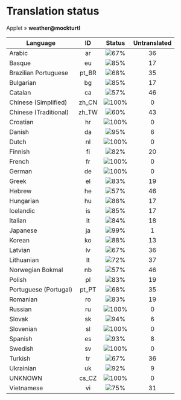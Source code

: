 # Translation status
Applet &#187; **weather@mockturtl**

Language | ID | Status | Untranslated
---------|:--:|:------:|:-----------:
Arabic | ar | ![67%](http://progressed.io/bar/67) | 36
Basque | eu | ![85%](http://progressed.io/bar/85) | 17
Brazilian Portuguese | pt_BR | ![68%](http://progressed.io/bar/68) | 35
Bulgarian | bg | ![85%](http://progressed.io/bar/85) | 17
Catalan | ca | ![57%](http://progressed.io/bar/57) | 46
Chinese (Simplified) | zh_CN | ![100%](http://progressed.io/bar/100) | 0
Chinese (Traditional) | zh_TW | ![60%](http://progressed.io/bar/60) | 43
Croatian | hr | ![100%](http://progressed.io/bar/100) | 0
Danish | da | ![95%](http://progressed.io/bar/95) | 6
Dutch | nl | ![100%](http://progressed.io/bar/100) | 0
Finnish | fi | ![82%](http://progressed.io/bar/82) | 20
French | fr | ![100%](http://progressed.io/bar/100) | 0
German | de | ![100%](http://progressed.io/bar/100) | 0
Greek | el | ![83%](http://progressed.io/bar/83) | 19
Hebrew | he | ![57%](http://progressed.io/bar/57) | 46
Hungarian | hu | ![88%](http://progressed.io/bar/88) | 17
Icelandic | is | ![85%](http://progressed.io/bar/85) | 17
Italian | it | ![84%](http://progressed.io/bar/84) | 18
Japanese | ja | ![99%](http://progressed.io/bar/99) | 1
Korean | ko | ![88%](http://progressed.io/bar/88) | 13
Latvian | lv | ![67%](http://progressed.io/bar/67) | 36
Lithuanian | lt | ![72%](http://progressed.io/bar/72) | 37
Norwegian Bokmal | nb | ![57%](http://progressed.io/bar/57) | 46
Polish | pl | ![83%](http://progressed.io/bar/83) | 19
Portuguese (Portugal) | pt_PT | ![68%](http://progressed.io/bar/68) | 35
Romanian | ro | ![83%](http://progressed.io/bar/83) | 19
Russian | ru | ![100%](http://progressed.io/bar/100) | 0
Slovak | sk | ![94%](http://progressed.io/bar/94) | 6
Slovenian | sl | ![100%](http://progressed.io/bar/100) | 0
Spanish | es | ![93%](http://progressed.io/bar/93) | 8
Swedish | sv | ![100%](http://progressed.io/bar/100) | 0
Turkish | tr | ![67%](http://progressed.io/bar/67) | 36
Ukrainian | uk | ![92%](http://progressed.io/bar/92) | 9
UNKNOWN | cs_CZ | ![100%](http://progressed.io/bar/100) | 0
Vietnamese | vi | ![75%](http://progressed.io/bar/75) | 31
